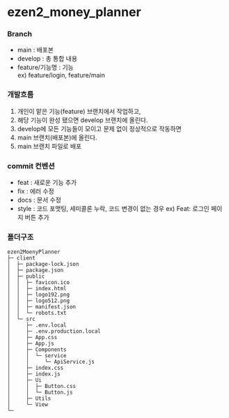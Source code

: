 # ezen2_money_planner
### Branch
* main : 배포본
* develop : 총 통합 내용
* feature/기능명 : 기능<br>
 ex) feature/login, feature/main

### 개발흐름
1. 개인이 맡은 기능(feature) 브랜치에서 작업하고,
2. 해당 기능이 완성 됐으면 develop 브랜치에 올린다.
3. develop에 모든 기능들이 모이고 문제 없이 정상적으로 작동하면
4. main 브랜치(배포본)에 올린다.
5. main 브랜치 파일로 배포

### commit 컨벤션
* feat : 새로운 기능 추가
* fix : 에러 수정
* docs : 문서 수정
* style : 코드 포맷팅, 세미콜론 누락, 코드 변경이 없는 경우
  ex) Feat: 로그인 페이지 버튼 추가
### 폴더구조
```
ezen2MoenyPlanner
├─ client
│  ├─ package-lock.json
│  ├─ package.json
│  ├─ public
│  │  ├─ favicon.ico
│  │  ├─ index.html
│  │  ├─ logo192.png
│  │  ├─ logo512.png
│  │  ├─ manifest.json
│  │  └─ robots.txt
│  └─ src
│     ├─ .env.local
│     ├─ .env.production.local
│     ├─ App.css
│     ├─ App.js
│     ├─ Components
│     │  └─ service
│     │     └─ ApiService.js
│     ├─ index.css
│     ├─ index.js
│     ├─ Ui
│     │  ├─ Button.css
│     │  └─ Button.js
│     ├─ Utils
│     └─ View
└─ 

```
